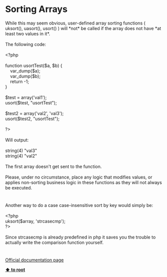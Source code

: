 # Sorting Arrays




<div class="phpcode"><span class="html">
While this may seem obvious, user-defined array sorting functions ( uksort(), uasort(), usort() ) will *not* be called if the array does not have *at least two values in it*.<br><br>The following code:&#xA0; &#xA0; &#xA0; &#xA0; &#xA0; &#xA0; &#xA0; &#xA0; &#xA0; &#xA0; &#xA0; &#xA0; <br><br><span class="default">&lt;?php<br><br></span><span class="keyword">function </span><span class="default">usortTest</span><span class="keyword">(</span><span class="default">$a</span><span class="keyword">, </span><span class="default">$b</span><span class="keyword">) {<br>&#xA0; &#xA0; </span><span class="default">var_dump</span><span class="keyword">(</span><span class="default">$a</span><span class="keyword">);<br>&#xA0; &#xA0; </span><span class="default">var_dump</span><span class="keyword">(</span><span class="default">$b</span><span class="keyword">);<br>&#xA0; &#xA0; return -</span><span class="default">1</span><span class="keyword">;<br>}<br><br></span><span class="default">$test </span><span class="keyword">= array(</span><span class="string">&apos;val1&apos;</span><span class="keyword">);<br></span><span class="default">usort</span><span class="keyword">(</span><span class="default">$test</span><span class="keyword">, </span><span class="string">&quot;usortTest&quot;</span><span class="keyword">);<br><br></span><span class="default">$test2 </span><span class="keyword">= array(</span><span class="string">&apos;val2&apos;</span><span class="keyword">, </span><span class="string">&apos;val3&apos;</span><span class="keyword">);<br></span><span class="default">usort</span><span class="keyword">(</span><span class="default">$test2</span><span class="keyword">, </span><span class="string">&quot;usortTest&quot;</span><span class="keyword">);<br><br></span><span class="default">?&gt;<br></span><br>Will output: <br><br>string(4) &quot;val3&quot;<br>string(4) &quot;val2&quot;<br><br>The first array doesn&apos;t get sent to the function.<br><br>Please, under no circumstance, place any logic that modifies values, or applies non-sorting business logic in these functions as they will not always be executed.</span>
</div>
  

#


<div class="phpcode"><span class="html">
Another way to do a case case-insensitive sort by key would simply be:<br><br><span class="default">&lt;?php<br>uksort</span><span class="keyword">(</span><span class="default">$array</span><span class="keyword">, </span><span class="string">&apos;strcasecmp&apos;</span><span class="keyword">);<br></span><span class="default">?&gt;<br></span><br>Since strcasecmp is already predefined in php it saves you the trouble to actually write the comparison function yourself.</span>
</div>
  

#

[Official documentation page](https://www.php.net/manual/en/array.sorting.php)

**[⬆ to root](/)**